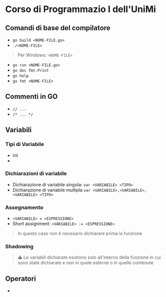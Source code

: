 # Corso di Programmazio I dell'UniMi

## Comandi di base del compilatore
- `go build <NOME-FILE.go>`
- `./<NOME-FILE>`
> Per Windows: `<NOME-FILE>`
- `go run <NOME-FILE.go>`
- `go doc fmt.Print`
- `go help`
- `go fmt <NOME-FILE>`

## Commenti in GO
- `// ...`
- `/* ... */`

## Variabili
### Tipi di Variabile
- int
- 
### Dichiarazioni di variabile
- Dichiarazione di variabile singola: `var <VARIABILE> <TIPO>`
- Dichiarazione di variabile multipla `var <VARIABILE>,<VARIABILE>,<VARIABILE> <TIPO>`
### Assegnamento
- `<VARIABILE> = <ESPRESSIONE>`
- Short assignment: `<VARIABILE> := <ESPRESSIONE>`
> In questo caso non è necesario dichiarare prima la funzione
### Shadowing
> ⚠️ Le variabili dichiarate esistono solo all'interno della funzione 
> in cui sono state dichiarate e non in quele esterne o in quelle contenute

## Operatori
-